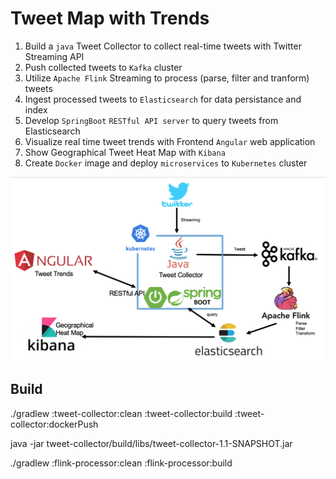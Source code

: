 # Tweet Map with Trends

1. Build a `java` Tweet Collector to collect real-time tweets with Twitter Streaming API
2. Push collected tweets to `Kafka` cluster
3. Utilize `Apache Flink` Streaming to process (parse, filter and tranform) tweets
4. Ingest processed tweets to `Elasticsearch` for data persistance and index
5. Develop `SpringBoot` `RESTful API server` to query tweets from Elasticsearch 
6. Visualize real time tweet trends with Frontend `Angular` web application
7. Show Geographical Tweet Heat Map with `Kibana`
8. Create `Docker` image and deploy `microservices` to `Kubernetes` cluster

![](TweetMap-Architecture.png)




## Build

./gradlew :tweet-collector:clean :tweet-collector:build :tweet-collector:dockerPush

java -jar tweet-collector/build/libs/tweet-collector-1.1-SNAPSHOT.jar

./gradlew :flink-processor:clean :flink-processor:build


